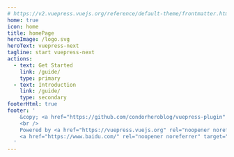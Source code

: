 ```yaml
---
# https://v2.vuepress.vuejs.org/reference/default-theme/frontmatter.html#pageclass
home: true
icon: home
title: homePage
heroImage: /logo.svg
heroText: vuepress-next
tagline: start vuepress-next
actions:
  - text: Get Started
    link: /guide/
    type: primary
  - text: Introduction
    link: /guide/
    type: secondary
footerHtml: true
footer: '
    &copy; <a href="https://github.com/condorheroblog/vuepress-plugin" target="_blank">CondorHero</a> 2021-2022
    <br />
    Powered by <a href="https://vuepress.vuejs.org" rel="noopener noreferrer" target="_blank">VuePress</a> |
    <a href="https://www.baidu.com/" rel="noopener noreferrer" target="_blank">粤ICP备12345678号</a>
  '
---
```

